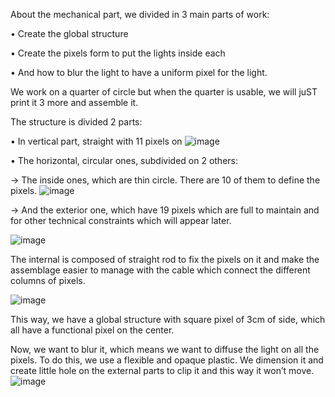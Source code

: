 About the mechanical part, we divided in 3 main parts of work:

•	Create the global structure

•	Create the pixels form to put the lights inside each 

•	And how to blur the light to have a uniform pixel for the light.

We work on a quarter of circle but when the quarter is usable, we will juST print it 3 more and assemble it.

The structure is divided 2 parts:

•	In vertical part, straight with 11 pixels on
![image](https://user-images.githubusercontent.com/84088353/118656126-8403bd80-b7ea-11eb-85d1-b87a84527feb.png)



•	The horizontal, circular ones, subdivided on 2 others:

 -> The inside ones, which are thin circle. There are 10 of them to define the pixels.
![image](https://user-images.githubusercontent.com/84088353/118656167-8fef7f80-b7ea-11eb-8633-250677afa969.png)
 
 
 

 -> And the exterior one, which have 19 pixels which are full to maintain and for other technical constraints which will appear later.
 
![image](https://user-images.githubusercontent.com/84088353/118825697-32773380-b8bb-11eb-8e1c-48d229add495.png)




The internal is composed of straight rod to fix the pixels on it and make the assemblage easier to manage with the cable which connect the different columns of pixels.

![image](https://user-images.githubusercontent.com/84088353/118657635-f0cb8780-b7eb-11eb-84f4-d711a1c7f36a.png)




This way, we have a global structure with square pixel of 3cm of side, which all have a functional pixel on the center.

Now, we want to blur it, which means we want to diffuse the light on all the pixels. To do this, we use a flexible and opaque plastic. We dimension it and create little hole on the external parts to clip it and this way it won’t move. 
![image](https://user-images.githubusercontent.com/84088353/118656990-55d2ad80-b7eb-11eb-9736-87c868817555.png)

